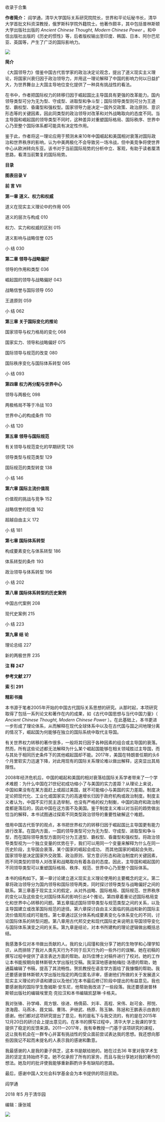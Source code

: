 

收录于合集

**作者简介：**
阎学通，清华大学国际关系研究院院长，世界和平论坛秘书长，清华大学首批文科资深教授，俄罗斯科学院外籍院士。他著作颇丰，其中包括普林斯顿大学出版社出版的
_Ancient Chinese Thought, Modern Chinese Power_
。和中信出版社出版的《历史的惯性》等，后者版权输出至印度、韩国、日本、阿尔巴尼亚、英国等，产生了广泛的国际影响力。

![](/images/205/2.png)

  

  

 **简介**

《大国领导力》借鉴中国古代哲学家的政治决定论观念，提出了道义现实主义理论，将国家兴衰归因于政治领导力，并用这一理论解释了中国的影响力何以日益扩大，为世界舞台上大国主导地位变化提供了一种具有挑战性的看法。

  

在书中，作者把国际权力的转移归因于崛起国比主导国具有更强的改革能力。国内领导类型可分为无为型、守成型、进取型和争斗型；国际领导类型则可分为王道型、霸权型、昏庸型和强权型。国家领导力是决定一国外交政策、政治原则、意识形态等的关键因素，因此同类型的政治领导对改革和对外战略取向的态度不同。当主导国和崛起国的领导类型不同时，这种差异对重塑国际格局、国际秩序、世界中心乃至整个国际体系都可能具有决定性作用。

  

鉴于此，作者将这一理论应用于预测未来10年中国崛起和美国相对衰落对国际政治和世界秩序的影响，认为中美两极化不会导致另一场冷战，但中美竞争将使世界中心从欧洲转向东亚。该书对于当前国际局势的分析中立、客观，有助于读者厘清思路，看清当前繁复的国际局势。

  

 **目录**

 **图表目录 V**

  

 **前 言 VII**

  

 **第一章 道义、权力和权威**

  

道义在现实主义理论中的作用 005

  

道义的层次与构成 010

  

权力、实力和权威的区别 015

  

道义影响与战略信誉 025

  

小 结 030

  

 **第二章 领导与战略偏好**

  

领导的作用和类型 036

  

崛起国的领导与战略偏好 043

  

战略信誉与国际领导 050

  

王道原则 059

  

小 结 062

  

 **第三章 关于国际变化的推论**

  

国家领导与权力格局的变化 068

  

国家实力、领导和战略偏好 075

  

国际领导与规范的改变 080

  

国际秩序变化与国际体系转型 085

  

小 结 093

  

 **第四章 权力再分配与世界中心**

  

领导与两极化 098

  

两极格局不等于冷战 103

  

世界中心的构成条件 110

  

小 结 120

  

 **第五章 领导与国际规范**

  

有关领导与规范变化的早期研究 126

  

领导类型与规范类型 129

  

国际规范的类型转变 138

  

小 结 146

  

 **第六章 国际主流价值观**

  

价值观的挑战与竞争 152

  

战略信誉的贬值 162

  

超越自由主义 172

  

小 结 181

  

 **第七章 国际体系转型**

  

构成要素变化与体系转型 186

  

体系转型的条件 193

  

政治领导与体系转型 196

  

小 结 202

  

 **第八章 国际体系转型的历史案例**

  

中国古代案例 208

  

现代史案例 215

  

小 结 223

  

 **第九章 结 论**

  

理论总结 227

  

新的两极世界 235

  

 **注 释 247**

  

 **参考文献 277**

  

 **索 引 291**

  

 **精彩书摘**

本书源于笔者2005年开始的中国古代国际关系思想的研究。从那时起，本项研究取得了包括一系列论文和著作在内的成果，如《古代中国思想与当代中国力量》（
_Ancient Chinese Thought, Modern Chinese Power_
）。在此基础上，本书更进一步形成了理论体系，从而解释在现代全球体系中以及在古代国与国之间地理分离的情况下，崛起国为何能够在独立的国际系统中取代主导国。  

  

有关世界权力转移的著作很多，一般将其归因于各种因素的组合或主导国的衰落。然而，所有这些论述都无法解释为什么某个崛起国能够在相关领域胜过主导国，而与其处于相同历史条件下的其他崛起国却不能。2017年，美国在特朗普任期的头6个月里软实力迅速下降，对此用现有的国际关系理论难以做出解释，这突显出其局限性。

  

2008年经济危机后，中国的崛起和美国的相对衰落给国际关系学者带来了一个学术难题：为什么中国在21世纪初成功缩小了与美国的实力差距？从理论上来说，中国如果没有在某方面赶上或超过美国，就不可能缩小与美国的实力差距。制度决定论把现代化、工业化或国家实力的高速增长归因于政府机构或政治制度。制度主义者认为，中国不实行民主选举制，也没有严格的权力制衡，中国的政府和政治制度都是落后的，因此中国在这方面不及美国。鉴于制度主义难以对当前的趋势做出恰当的解释，本书试图通过探索不同类型政治领导的重要性破解这个难题。

  

借用中国古代哲学的观点，本书把世界权力的转移归因于崛起国比主导国更有能力进行改革。在国内方面，一国的领导类型可分为无为型、守成型、进取型和争斗型，而在国际领导类型方面则可分为王道型、霸权型、昏庸型和强权型。将政治领导类型视为一个独立变量的优势在于，我们可以用同一个变量来解释为什么在同一历史阶段，主导国会衰落，某个国家的崛起会成功，
而其他国家的崛起会失败。国家领导是决定国家外交政策、政治原则、官方意识形态和政治制度的关键因素，而不同类型的领导人对改革和战略取向有着各自的态度。因此，主导国和崛起国的不同领导类型可以重塑国际格局、秩序、规范、世界中心乃至整个国际体系。

  

本书的结构如下。第一章讨论建立道义现实主义理论使用的主要概念的定义。第二章将政治领导分为国内领导和国际领导两类，同时探讨领导类型与战略偏好之间的联系。第三章基于现实主义的假定，从对外战略、国际格局、国际规范、世界秩序的变化以及这些变化对国际体系的影响引出4个推论。第四章着重论述国际格局变化和世界中心转移的问题。第五章描述国际领导类型与规范类型之间的关系，以及主导国建立或改革国际规范的途径。第六章探讨自由主义面临的挑战和新的国际主流价值观形成的可能性。第七章通过区分体系构成要素变化与体系变化的不同，讨论国际体系的转型问题。第八章用古代邦交史和现代国际史来说明主导国领导变化与国际体系演变之间的关系。第九章是结论，对本书所建构的理论逻辑做出概括总结。

  

我感激多位对本书做出贡献的人。我的女儿阎瑾和我分享了她的生物学和心理学知识，从而排除了我对人类先天行为不同于后天行为的一些外行的误解。她在初稿的撰写过程中提供了语言表达方面的帮助。赵玙佳博士对稿件进行了校对。她的工作让本书能按期向普林斯顿大学出版社交稿。我深深地感谢帕梅拉·洛德的帮助，她通篇编辑了书稿，提高了其流畅性。贺凯教授在语言学方面给了我慷慨的帮助。我还要感谢普林斯顿大学出版社指定的两位匿名评审，感谢他们所做的关于发展道义现实主义理论的评语和建议以及他们在本书最后修订阶段中提出的有益意见。我也要感谢我的国际学生詹姆斯·安东尼，他帮助我改进了一些段落。我还要感谢普林斯顿出版社的编辑埃里克·克拉汉和本书编辑凯瑟琳·卡格夫。

  

我对张锋、孙学峰、周方银、徐进、杨倩茹、刘丰、高程、宋伟、赵可金、邢悦、漆海霞、马燕冰、聂文娟、曹玮、尹继武、杨原、陈玉聃、陈拯和王鹏表示由衷的感谢。他们都对这项研究提出了意见，有的是私下与我交流的，有的是在2015年12月20日的研讨会上提出意见的。在本书的撰写过程中，清华大学上我课的学生提供了稳定的反馈来源。2011—2017年，我有幸教授一门基于该项研究的课程，这让我有机会在一群专心并富有挑战性的受众面前尝试表达我的思想。我还想向那些因我记不起而未提名的人表示我的感谢和歉意。

  

我最感谢的人是我的妻子佩芝，这本书是献给她的。她在过去36
年里对我学术生涯的坚定支持始终不变。她不仅承担了所有的家务，而且与我分享她对我的著作的想法。她及时的批评使我能够重新斟酌许多有缺陷的思路。

  

最后，感谢中国人文社会科学基金会为本书提供的项目资助。

  

阎学通

2018 年5 月于清华园

  

编辑：康张城  

  

![](/images/205/3.jpeg)

  

